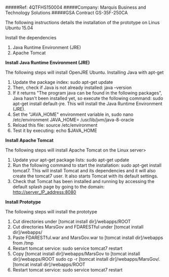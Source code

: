 #####Ref: 4QTFHS150004
#####Company: Marquis Business and Technology Solutions
#####GSA Contract GS-35F-250CA 

The following instructions details the installation of the prototype on Linus Ubuntu 15.04

Install the dependencies
1.	Java Runtime Environment  (JRE)
2.	Apache Tomcat 

**Install Java Runtime Environment (JRE)**

The following steps will install OpenJRE Ubuntu. Installing Java with apt-get 
1.	Update the package index: sudo apt-get update
2.	Then, check if Java is not already installed: java –version
3.	If it returns "The program java can be found in the following packages", Java hasn't been installed yet, so execute the following command: sudo apt-get install default-jre. This will install the Java Runtime Environment (JRE). 
4.	Set the "JAVA_HOME" environment variable in, sudo nano /etc/environment JAVA_HOME= /usr/lib/jvm/java-8-oracle
5.	Reload this file: source /etc/environment
6.	Test it by executing: echo $JAVA_HOME

**Install Apache Tomcat**

The following steps will install Apache Tomcat on the Linux server>
1.	Update your apt-get package lists: sudo apt-get update
2.	Run the following command to start the installation: sudo apt-get install tomcat7. This will install Tomcat and its dependencies and it will also create the tomcat7 user. It also starts Tomcat with its default settings.
3.	Check that Tomcat has been installed and running by accessing the default splash page by going to the domain: [http://server_IP_address:8080](http://server_IP_address:8080)

**Install Prototype**

The following steps will install the prototype
1.	Cut directories under [tomcat install dir]/webapps/ROOT
2.	Cut directories MarsGov and FDARESTful under [tomcat install dir]/webapps/
3.	Paste FDARESTful.war and MarsGov.war to [tomcat install dir]/webapps from /tmp
4.	Restart tomcat service: sudo service tomcat7 restart
5.	Copy [tomcat install dir]/webapps/MarsGov to [tomcat install dir]/webapps/ROOT sudo cp -r [tomcat install dir]/webapps/MarsGov/.  [tomcat install dir]/webapps/ROOT
6.	Restart tomcat service: sudo service tomcat7 restart
